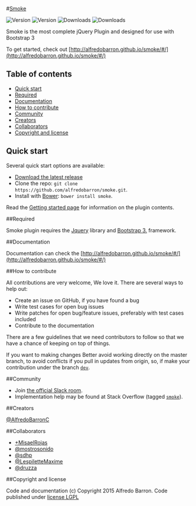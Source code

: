 #[Smoke](http://alfredobarron.github.io/smoke)

![Version](https://img.shields.io/github/release/alfredobarron/smoke.svg)
![Version](https://img.shields.io/bower/v/smoke.svg)
![Downloads](https://img.shields.io/github/downloads/alfredobarron/smoke/latest/total.svg)
![Downloads](https://img.shields.io/github/downloads/alfredobarron/smoke/v2.1.5/total.svg)


Smoke is the most complete jQuery Plugin and designed for use with Bootstrap 3



To get started, check out [http://alfredobarron.github.io/smoke/#/](http://alfredobarron.github.io/smoke/#/)


## Table of contents

 - [Quick start](#quick-start)
 - [Required](#required)
 - [Documentation](#documentation)
 - [How to contribute](#how-to-contribute)
 - [Community](#community)
 - [Creators](#creators)
 - [Collaborators](#collaborators)
 - [Copyright and license](#copyright-and-license)




## Quick start

Several quick start options are available:

- [Download the latest release](https://github.com/alfredobarron/smoke/archive/master.zip)
- Clone the repo: `git clone https://github.com/alfredobarron/smoke.git`.
- Install with [Bower](http://bower.io/): `bower install smoke`.

Read the [Getting started page](http://alfredobarron.github.io/smoke/#/getting-started) for information on the plugin contents.



##Required

Smoke plugin requires the [Jquery](http://jquery.com/) library and [Bootstrap 3.](http://getbootstrap.com/) framework.



##Documentation

Documentation can check the [http://alfredobarron.github.io/smoke/#/](http://alfredobarron.github.io/smoke/#/)

##How to contribute

All contributions are very welcome, We love it. There are several ways to help out:

- Create an issue on GitHub, if you have found a bug
- Write test cases for open bug issues
- Write patches for open bug/feature issues, preferably with test cases included
- Contribute to the documentation

There are a few guidelines that we need contributors to follow so that we have a chance of keeping on top of things.


If you want to making changes Better avoid working directly on the master branch, to avoid conflicts if you pull in updates from origin, so, if make your contribution under the branch [`dev`](https://github.com/alfredobarron/smoke/tree/dev).


##Community

- Join [the official Slack room](https://smokejs.slack.com).
- Implementation help may be found at Stack Overflow (tagged [`smoke`](http://stackoverflow.com/questions/tagged/smoke)).


##Creators

[@AlfredoBarronC](https://twitter.com/AlfredoBarronC)



##Collaborators

- [+MisaelRojas](https://plus.google.com/+MisaelRojas)
- [@mostrosonido](https://twitter.com/mostrosonido)
- [@sdhp](https://github.com/sdhp)
- [@LespiletteMaxime](https://github.com/LespiletteMaxime)
- [@druzza](https://github.com/druzza)



##Copyright and license

Code and documentation (c) Copyright 2015 Alfredo Barron. Code published under [license LGPL](https://github.com/alfredobarron/smoke/blob/master/LICENSE)
